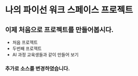 # 나의 파이선 워크 스페이스 프로젝트

## 이제 처음으로 프로젝트를 만들어봅시다.
* 처음 프로젝트
* 두번째 프로젝트
* AI 과정 교육생들과 같이 만들어 보기

### 추가로 소스를 변경하였습니다.

